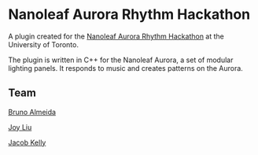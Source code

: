 # Nanoleaf Aurora Rhythm Hackathon

A plugin created for the [Nanoleaf Aurora Rhythm Hackathon](https://nanoleaf.me/en-ca/consumer-led-lighting/join-beta-program/aurora-rhythm-hackathon-signup/) at the University of Toronto.

The plugin is written in C++ for the Nanoleaf Aurora, a set of modular lighting panels. It responds to music and creates patterns on the Aurora.


## Team

[Bruno Almeida](https://github.com/brunofalmeida)

[Joy Liu](https://github.com/Joyliu290)

[Jacob Kelly](https://github.com/jacobjinkelly)
